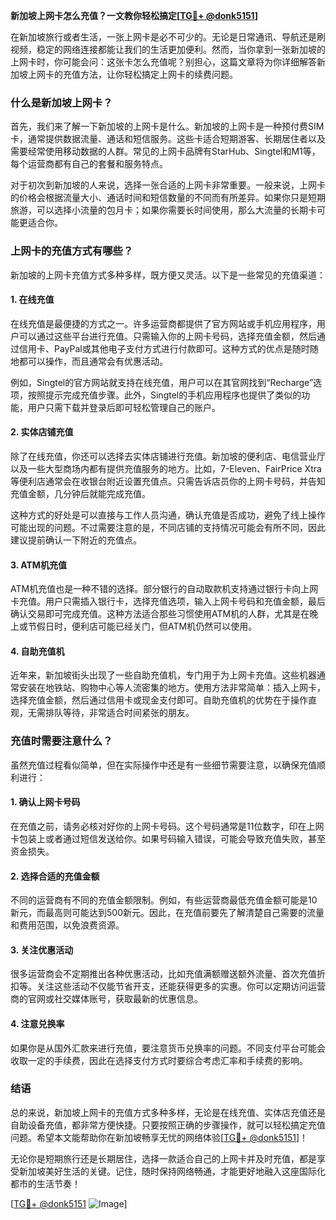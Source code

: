 **新加坡上网卡怎么充值？一文教你轻松搞定[[TG💪+ @donk5151](https://t.me/s/donk5151)]**

在新加坡旅行或者生活，一张上网卡是必不可少的。无论是日常通讯、导航还是刷视频，稳定的网络连接都能让我们的生活更加便利。然而，当你拿到一张新加坡的上网卡时，你可能会问：这张卡怎么充值呢？别担心，这篇文章将为你详细解答新加坡上网卡的充值方法，让你轻松搞定上网卡的续费问题。

### 什么是新加坡上网卡？

首先，我们来了解一下新加坡的上网卡是什么。新加坡的上网卡是一种预付费SIM卡，通常提供数据流量、通话和短信服务。这些卡适合短期游客、长期居住者以及需要经常使用移动数据的人群。常见的上网卡品牌有StarHub、Singtel和M1等，每个运营商都有自己的套餐和服务特点。

对于初次到新加坡的人来说，选择一张合适的上网卡非常重要。一般来说，上网卡的价格会根据流量大小、通话时间和短信数量的不同而有所差异。如果你只是短期旅游，可以选择小流量的包月卡；如果你需要长时间使用，那么大流量的长期卡可能更适合你。

### 上网卡的充值方式有哪些？

新加坡的上网卡充值方式多种多样，既方便又灵活。以下是一些常见的充值渠道：

#### 1. 在线充值

在线充值是最便捷的方式之一。许多运营商都提供了官方网站或手机应用程序，用户可以通过这些平台进行充值。只需输入你的上网卡号码，选择充值金额，然后通过信用卡、PayPal或其他电子支付方式进行付款即可。这种方式的优点是随时随地都可以操作，而且通常会有优惠活动。

例如，Singtel的官方网站就支持在线充值，用户可以在其官网找到“Recharge”选项，按照提示完成充值步骤。此外，Singtel的手机应用程序也提供了类似的功能，用户只需下载并登录后即可轻松管理自己的账户。

#### 2. 实体店铺充值

除了在线充值，你还可以选择去实体店铺进行充值。新加坡的便利店、电信营业厅以及一些大型商场内都有提供充值服务的地方。比如，7-Eleven、FairPrice Xtra等便利店通常会在收银台附近设置充值点。只需告诉店员你的上网卡号码，并告知充值金额，几分钟后就能完成充值。

这种方式的好处是可以直接与工作人员沟通，确认充值是否成功，避免了线上操作可能出现的问题。不过需要注意的是，不同店铺的支持情况可能会有所不同，因此建议提前确认一下附近的充值点。

#### 3. ATM机充值

ATM机充值也是一种不错的选择。部分银行的自动取款机支持通过银行卡向上网卡充值。用户只需插入银行卡，选择充值选项，输入上网卡号码和充值金额，最后确认交易即可完成充值。这种方法适合那些习惯使用ATM机的人群，尤其是在晚上或节假日时，便利店可能已经关门，但ATM机仍然可以使用。

#### 4. 自助充值机

近年来，新加坡街头出现了一些自助充值机，专门用于为上网卡充值。这些机器通常安装在地铁站、购物中心等人流密集的地方。使用方法非常简单：插入上网卡，选择充值金额，然后通过信用卡或现金支付即可。自助充值机的优势在于操作直观，无需排队等待，非常适合时间紧张的朋友。

### 充值时需要注意什么？

虽然充值过程看似简单，但在实际操作中还是有一些细节需要注意，以确保充值顺利进行：

#### 1. 确认上网卡号码

在充值之前，请务必核对好你的上网卡号码。这个号码通常是11位数字，印在上网卡包装上或者通过短信发送给你。如果号码输入错误，可能会导致充值失败，甚至资金损失。

#### 2. 选择合适的充值金额

不同的运营商有不同的充值金额限制。例如，有些运营商最低充值金额可能是10新元，而最高则可能达到500新元。因此，在充值前要先了解清楚自己需要的流量和费用范围，以免浪费资源。

#### 3. 关注优惠活动

很多运营商会不定期推出各种优惠活动，比如充值满额赠送额外流量、首次充值折扣等。关注这些活动不仅能节省开支，还能获得更多的实惠。你可以定期访问运营商的官网或社交媒体账号，获取最新的优惠信息。

#### 4. 注意兑换率

如果你是从国外汇款来进行充值，要注意货币兑换率的问题。不同支付平台可能会收取一定的手续费，因此在选择支付方式时要综合考虑汇率和手续费的影响。

### 结语

总的来说，新加坡上网卡的充值方式多种多样，无论是在线充值、实体店充值还是自助设备充值，都非常方便快捷。只要按照正确的步骤操作，就可以轻松搞定充值问题。希望本文能帮助你在新加坡畅享无忧的网络体验[[TG💪+ @donk5151](https://t.me/s/donk5151)]！

无论你是短期旅行还是长期居住，选择一款适合自己的上网卡并及时充值，都是享受新加坡美好生活的关键。记住，随时保持网络畅通，才能更好地融入这座国际化都市的生活节奏！

[[TG💪+ @donk5151](https://t.me/s/donk5151) ![Image](https://i.postimg.cc/rwNCRYN7/Snipaste-2025-04-30-17-27-05.png)]